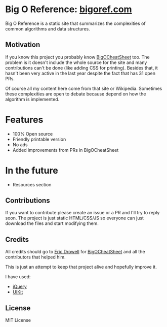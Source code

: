 # Big O Reference: [bigoref.com](http://bigoref.com)
Big O Reference is a static site that summarizes the complexities of common algorithms and data structures.

## Motivation
If you know this project you probably know [BigOCheatSheet](https://github.com/ericdrowell/BigOCheatSheet) too. The problem is it doesn't include the whole source for the site and many contributions can't be done (like adding CSS for printing). Besides that, it hasn't been very active in the last year despite the fact that has 31 open PRs.

Of course all my content here come from that site or Wikipedia. Sometimes these complexities are open to debate because depend on how the algorithm is implemented.

# Features
* 100% Open source
* Friendly printable version
* No ads
* Added improvements from PRs in BigOCheatSheet

# In the future
* Resources section

## Contributions
If you want to contribute please create an issue or a PR and I'll try to reply soon. The project is just static HTML/CSS/JS so everyone can just download the files and start modifying them.

## Credits
All credits should go to [Eric Drowell](https://github.com/ericdrowell) for [BigOCheatSheet](https://github.com/ericdrowell/BigOCheatSheet) and all the contributors that helped him.

This is just an attempt to keep that project alive and hopefully improve it.

I have used:
* [jQuery](http://jquery.com/)
* [UIKit](http://getuikit.com/)

## License
MIT License
